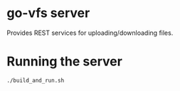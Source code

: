 # go-vfs server
Provides REST services for uploading/downloading files.

# Running the server
```
./build_and_run.sh
```
